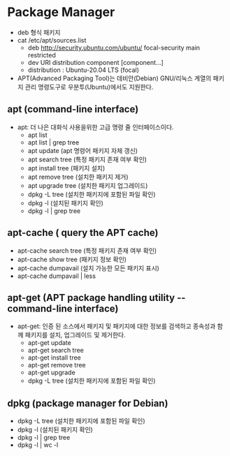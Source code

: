 # Package Manager

- deb 형식 패키지
- cat /etc/apt/sources.list
  - deb http://security.ubuntu.com/ubuntu/ focal-security main restricted
  - dev URI distribution component [component...]
  - distribution : Ubuntu-20.04 LTS (focal)
- APT(Advanced Packaging Tool)는 데비안(Debian) GNU/리눅스 계열의 패키지 관리 명령도구로 우분투(Ubuntu)에서도 지원한다.

## apt (command-line interface)

- apt: 더 나은 대화식 사용을위한 고급 명령 줄 인터페이스이다.
  - apt list
  - apt list | grep tree
  - apt update (apt 명령어 패키지 자체 갱신)
  - apt search tree (특정 패키지 존재 여부 확인)
  - apt install tree (패키지 설치)
  - apt remove tree (설치한 패키지 제거)
  - apt upgrade tree (설치한 패키지 업그레이드)
  - dpkg -L tree (설치한 패키지에 포함된 파일 확인)
  - dpkg -l (설치된 패키지 확인)
  - dpkg -l | grep tree

## apt-cache ( query the APT cache)

- apt-cache search tree (특정 패키지 존재 여부 확인)
- apt-cache show tree (패키지 정보 확인)
- apt-cache dumpavail (설치 가능한 모든 패키지 표시)
- apt-cache dumpavail | less

## apt-get (APT package handling utility -- command-line interface)

- apt-get: 인증 된 소스에서 패키지 및 패키지에 대한 정보를 검색하고 종속성과 함께 패키지를 설치, 업그레이드 및 제거한다.
  - apt-get update
  - apt-get search tree
  - apt-get install tree
  - apt-get remove tree
  - apt-get upgrade
  - dpkg -L tree (설치한 패키지에 포함된 파일 확인)

## dpkg (package manager for Debian)

- dpkg -L tree (설치한 패키지에 포함된 파일 확인)
- dpkg -l (설치된 패키지 확인)
- dpkg -l | grep tree
- dpkg -l | wc -l
